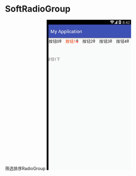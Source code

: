 # SoftRadioGroup
筛选排序RadioGroup
 ![image](https://github.com/781015928/SoftRadioGroup/blob/master/PrintScreen/PrintScreen.gif)
